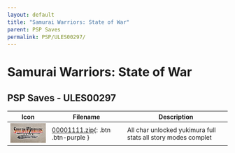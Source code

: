 ```yaml
---
layout: default
title: "Samurai Warriors: State of War"
parent: PSP Saves
permalink: PSP/ULES00297/
---
```

# Samurai Warriors: State of War

## PSP Saves - ULES00297

| Icon | Filename | Description |
|------|----------|-------------|
| ![Samurai Warriors: State of War](ICON0.PNG) | [00001111.zip](00001111.zip){: .btn .btn-purple } | All char unlocked yukimura full stats all story modes complet |
